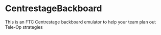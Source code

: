 # CentrestageBackboard
This is an FTC Centrestage backboard emulator to help your team plan out Tele-Op strategies
